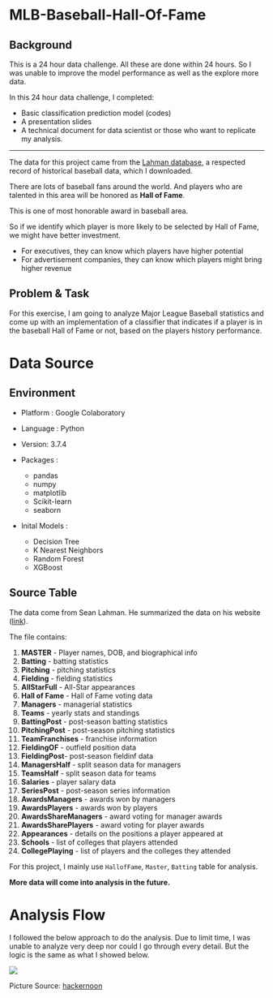 # MLB-Baseball-Hall-Of-Fame



## Background

This is a 24 hour data challenge. All these are done within 24 hours. So I was unable to improve the model performance as well as the explore more data. 

In this 24 hour data challenge, I completed:

- Basic classification prediction model (codes)
- A presentation slides
- A technical document for data scientist or those who want to replicate my analysis.

-------

The data for this project came from the [Lahman database](http://www.seanlahman.com/baseball-archive/statistics/), a respected record of historical baseball data, which I downloaded.

There are lots of baseball fans around the world. And players who are talented in this area will be honored as **Hall of Fame**. 

This is one of most honorable award in baseball area.

So if we identify which player is more likely to be selected by Hall of Fame, we might have better investment.

- For executives, they can know which players have higher potential
- For advertisement companies, they can know which players might bring higher revenue

## Problem & Task

For this exercise, I am going to analyze Major League Baseball statistics and come up with an implementation of a classifier that indicates if a player is in the baseball Hall of Fame or not, based on the players history performance.

# Data Source

## Environment

* Platform : Google Colaboratory
* Language : Python
* Version: 3.7.4
* Packages :
  * pandas
  * numpy
  * matplotlib
  * Scikit-learn
  * seaborn

* Inital Models : 
  * Decision Tree
  * K Nearest Neighbors
  * Random Forest
  * XGBoost



## Source Table

The data come from Sean Lahman. He summarized the data on his website ([link](http://www.seanlahman.com/)). 

The file contains:

1. **MASTER** - Player names, DOB, and biographical info
2. **Batting** - batting statistics
3. **Pitching** - pitching statistics
4. **Fielding** - fielding statistics  
5. **AllStarFull** - All-Star appearances
6. **Hall of Fame** - Hall of Fame voting data
7. **Managers** - managerial statistics
8. **Teams** - yearly stats and standings 
9. **BattingPost** - post-season batting statistics
10. **PitchingPost** - post-season pitching statistics
11. **TeamFranchises** - franchise information
12. **FieldingOF** - outfield position data  
13. **FieldingPost**- post-season fieldinf data
14. **ManagersHalf** - split season data for managers
15. **TeamsHalf** - split season data for teams
16. **Salaries** - player salary data
17. **SeriesPost** - post-season series information
18. **AwardsManagers** - awards won by managers 
19. **AwardsPlayers** - awards won by players
20. **AwardsShareManagers** - award voting for manager awards
21. **AwardsSharePlayers** - award voting for player awards
22. **Appearances** - details on the positions a player appeared at
23. **Schools** - list of colleges that players attended
24. **CollegePlaying** - list of players and the colleges they attended



For this project, I mainly use `HallofFame`, `Master`, `Batting` table for analysis. 

**More data will come into analysis in the future.**



# Analysis Flow

I followed the below approach to do the analysis. Due to limit time, I was unable to analyze very deep nor could I go through every detail. But the logic is the same as what I showed below.

![](https://hackernoon.com/hn-images/1*oU3LAye3LxFcHg0UePmbSA.png)

Picture Source: [hackernoon](https://hackernoon.com/)



